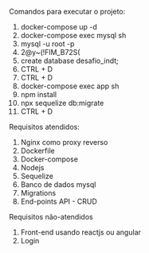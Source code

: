 Comandos para executar o projeto:

1. docker-compose up -d
2. docker-compose exec mysql sh
3. mysql -u root -p
4. 2@y~(!FlM_B72S(
5. create database desafio_indt;
6. CTRL + D
7. CTRL + D
8. docker-compose exec app sh
9. npm install
10. npx sequelize db:migrate
11. CTRL + D

Requisitos atendidos:
1. Nginx como proxy reverso
2. Dockerfile
3. Docker-compose
4. Nodejs
5. Sequelize
6. Banco de dados mysql
7. Migrations
8. End-points API - CRUD

Requisitos não-atendidos
1. Front-end usando reactjs ou angular
2. Login